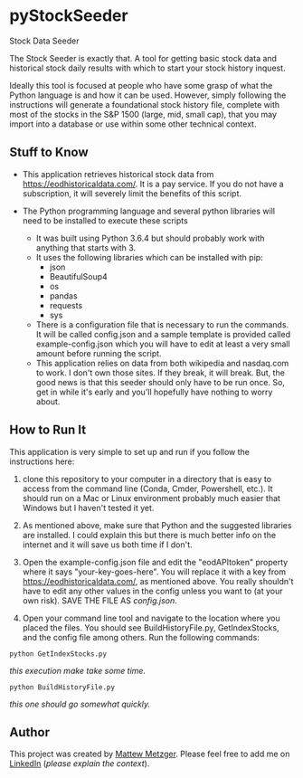 # pyStockSeeder
Stock Data Seeder

The Stock Seeder is exactly that. A tool for getting basic stock data and historical stock daily results with which to start your stock history inquest. 

Ideally this tool is focused at people who have some grasp of what the Python language is and how it can be used. However, simply following the instructions will generate a foundational stock history file, complete with most of the stocks in the S&P 1500 (large, mid, small cap), that you may import into a database or use within some other technical context. 


## Stuff to Know

* This application retrieves historical stock data from https://eodhistoricaldata.com/. It is a pay service. If you do not have a subscription, it will severely limit the benefits of this script.

* The Python programming language and several python libraries will need to be installed to execute these scripts
    * It was built using Python 3.6.4 but should probably work with anything that starts with 3.
    * It uses the following libraries which can be installed with pip: 
        * json 
        * BeautifulSoup4
        * os
        * pandas
        * requests
        * sys
     * There is a configuration file that is necessary to run the commands. It will be called config.json and a sample template is provided called example-config.json which you will have to edit at least a very small amount before running the script.
     * This application relies on data from both wikipedia and nasdaq.com to work. I don't own those sites. If they break, it will break. But, the good news is that this seeder should only have to be run once. So, get in while it's early and you'll hopefully have nothing to worry about. 
     
     
## How to Run It
This application is very simple to set up and run if you follow the instructions here: 

1. clone this repository to your computer in a directory that is easy to access from the command line (Conda, Cmder, Powershell, etc.). It should run on a Mac or Linux environment probably much easier that Windows but I haven't tested it yet.

2. As mentioned above, make sure that Python and the suggested libraries are installed. I could explain this but there is much better info on the internet and it will save us both time if I don't. 

3. Open the example-config.json file and edit the "eodAPItoken" property where it says "your-key-goes-here". You will replace it with a key from https://eodhistoricaldata.com/, as mentioned above. You really shouldn't have to edit any other values in the config unless you want to (at your own risk). SAVE THE FILE AS *config.json*. 

4. Open your command line tool and navigate to the location where you placed the files. You should see BuildHistoryFile.py, GetIndexStocks, and the config file among others. Run the following commands: 

```
python GetIndexStocks.py
```
*this execution make take some time.*


```
python BuildHistoryFile.py
```
*this one should go somewhat quickly.*
     
    
## Author
This project was created by [Mattew Metzger](https://matthewmetzgerx.github.io/). Please feel free to add me on [LinkedIn](https://www.linkedin.com/in/matthewmetzgerx/) (*please explain the context*).
